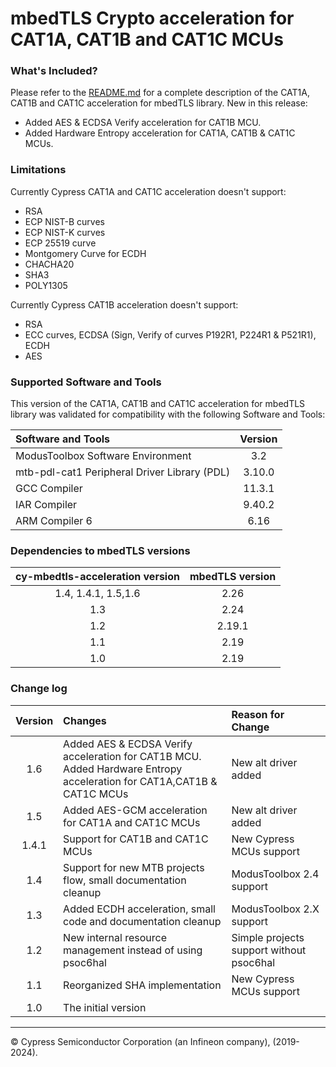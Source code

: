 # mbedTLS Crypto acceleration for CAT1A, CAT1B and CAT1C  MCUs

### What's Included?
Please refer to the [README.md](./README.md) for a complete description of the CAT1A, CAT1B and CAT1C acceleration for mbedTLS library.
New in this release:

* Added AES & ECDSA Verify acceleration for CAT1B MCU.
* Added Hardware Entropy acceleration for CAT1A, CAT1B & CAT1C MCUs.


### Limitations
Currently Cypress CAT1A and CAT1C acceleration doesn't support:

- RSA
- ECP NIST-B curves
- ECP NIST-K curves
- ECP 25519 curve
- Montgomery Curve for ECDH
- CHACHA20
- SHA3
- POLY1305

Currently Cypress CAT1B acceleration doesn't support:

- RSA
- ECC curves, ECDSA (Sign, Verify of curves P192R1, P224R1 & P521R1), ECDH
- AES
  
### Supported Software and Tools
This version of the CAT1A, CAT1B and CAT1C acceleration for mbedTLS library was validated for compatibility with the following Software and Tools:

| Software and Tools                                      | Version   |
| :---                                                    | :-------: |
| ModusToolbox Software Environment                       | 3.2       |
| mtb-pdl-cat1 Peripheral Driver Library (PDL)            | 3.10.0    |
| GCC Compiler                                            | 11.3.1    |
| IAR Compiler                                            | 9.40.2       |
| ARM Compiler 6                                          | 6.16      |

### Dependencies to mbedTLS versions
| cy-mbedtls-acceleration version                         | mbedTLS version |
| :---:                                                   | :----:  |
| 1.4, 1.4.1, 1.5,1.6									      | 2.26    |
| 1.3    											      | 2.24    |
| 1.2 	   											      | 2.19.1  |
| 1.1 												      | 2.19    |
| 1.0 												      | 2.19    |

### Change log

| Version |	Changes                                                                                                | Reason for Change |
| :----:  |	:---                                                                                                  | :----             |
| 1.6     |	Added AES & ECDSA Verify acceleration for CAT1B MCU. Added Hardware Entropy acceleration for CAT1A,CAT1B & CAT1C MCUs                                                 | New alt driver added |
| 1.5     |	Added AES-GCM acceleration for CAT1A and CAT1C MCUs                                                    | New alt driver added |
| 1.4.1   |	Support for CAT1B and CAT1C MCUs                                                                       | New Cypress MCUs support |
| 1.4     |	Support for new MTB projects flow, small documentation cleanup                                         | ModusToolbox 2.4 support |
| 1.3     |	Added ECDH acceleration, small code and documentation cleanup                                          | ModusToolbox 2.X support |
| 1.2     |	New internal resource management instead of using psoc6hal                                             | Simple projects support without psoc6hal |
| 1.1     |	Reorganized SHA implementation                                                                         | New Cypress MCUs support |
| 1.0     |	The initial version                                                                                    |                   |

---
© Cypress Semiconductor Corporation (an Infineon company), (2019-2024).
